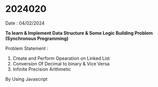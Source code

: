 # 2024020

Date : 04/02/2024

**To learn & Implement Data Structure & Some Logic Building Problem (Synchronous Programming)**

Problem Statement :
1. Create and Perform Opearation on Linked List
2. Conversion Of Decimal to binary & Vice Versa
3. Infinite Precision Arithmetic 


By Using Javascript 

